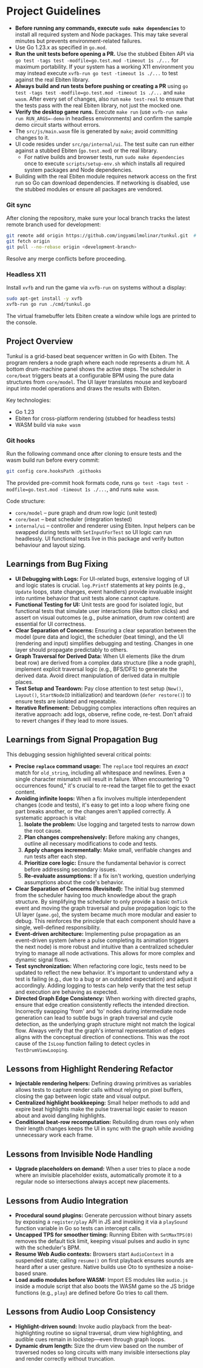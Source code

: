 # Project Guidelines
- **Before running any commands, execute `sudo make dependencies`** to install all required system and Node packages. This may take several minutes but prevents environment-related failures.
- Use Go 1.23.x as specified in `go.mod`.
- **Run the unit tests before opening a PR.** Use the stubbed Ebiten API via
  `go test -tags test -modfile=go.test.mod -timeout 1s ./...` for maximum portability.
  If your system has a working X11 environment you may instead execute
  `xvfb-run go test -timeout 1s ./...` to test against the real Ebiten library.
- **Always build and run tests before pushing or creating a PR** using
  `go test -tags test -modfile=go.test.mod -timeout 1s ./...` and `make wasm`.
  After every set of changes, also run `make test-real` to ensure that the
  tests pass with the real Ebiten library, not just the mocked one.
- **Verify the desktop game runs.** Execute `make run` (use
  `xvfb-run make run RUN_ARGS=-demo` in headless environments) and confirm the
  sample demo circuit starts without errors.
- The `src/js/main.wasm` file is generated by `make`; avoid committing changes to it.
- UI code resides under `src/go/internal/ui`. The test suite can run either
  against a stubbed Ebiten (`go.test.mod`) or the real library.
  - For native builds and browser tests, run `sudo make dependencies` once to execute
    `scripts/setup-env.sh` which installs all required system packages and Node
    dependencies.
- Building with the real Ebiten module requires network access on the first run
  so Go can download dependencies. If networking is disabled, use the stubbed
  modules or ensure all packages are vendored.

### Git sync
After cloning the repository, make sure your local branch tracks the latest
remote branch used for development:

```sh
git remote add origin https://github.com/ingyamilmolinar/tunkul.git  # if not set
git fetch origin
git pull --no-rebase origin <development-branch>
```
Resolve any merge conflicts before proceeding.

### Headless X11
Install `xvfb` and run the game via `xvfb-run` on systems without a display:

```sh
sudo apt-get install -y xvfb
xvfb-run go run ./cmd/tunkul.go
```
The virtual framebuffer lets Ebiten create a window while logs are printed to the console.

## Project Overview
Tunkul is a grid-based beat sequencer written in Go with Ebiten. The program
renders a node graph where each node represents a drum hit. A bottom drum-machine
panel shows the active steps. The scheduler in `core/beat` triggers beats at a
configurable BPM using the pure data structures from `core/model`. The UI layer
translates mouse and keyboard input into model operations and draws the results
with Ebiten.

Key technologies:
- Go 1.23
- Ebiten for cross-platform rendering (stubbed for headless tests)
- WASM build via `make wasm`

### Git hooks
Run the following command once after cloning to ensure tests and the wasm build
run before every commit:

```sh
git config core.hooksPath .githooks
```

The provided pre-commit hook formats code, runs `go test -tags test -modfile=go.test.mod -timeout 1s ./...`,
and runs `make wasm`.

Code structure:
- `core/model` – pure graph and drum row logic (unit tested)
- `core/beat` – beat scheduler (integration tested)
- `internal/ui` – controller and renderer using Ebiten. Input helpers can be
  swapped during tests with `SetInputForTest` so UI logic can run headlessly.
  UI functional tests live in this package and verify button behaviour and
  layout sizing.

## Learnings from Bug Fixing
*   **UI Debugging with Logs:** For UI-related bugs, extensive logging of UI and logic states is crucial. `log.Printf` statements at key points (e.g., `Update` loops, state changes, event handlers) provide invaluable insight into runtime behavior that unit tests alone cannot capture.
*   **Functional Testing for UI:** Unit tests are good for isolated logic, but functional tests that simulate user interactions (like button clicks) and assert on visual outcomes (e.g., pulse animation, drum row content) are essential for UI correctness.
*   **Clear Separation of Concerns:** Ensuring a clear separation between the model (pure data and logic), the scheduler (beat timing), and the UI (rendering and input) simplifies debugging and testing. Changes in one layer should propagate predictably to others.
*   **Graph Traversal for Derived Data:** When UI elements (like the drum beat row) are derived from a complex data structure (like a node graph), implement explicit traversal logic (e.g., BFS/DFS) to generate the derived data. Avoid direct manipulation of derived data in multiple places.
*   **Test Setup and Teardown:** Pay close attention to test setup (`New()`, `Layout()`, `StartNodeID` initialization) and teardown (`defer restore()`) to ensure tests are isolated and repeatable.
*   **Iterative Refinement:** Debugging complex interactions often requires an iterative approach: add logs, observe, refine code, re-test. Don't afraid to revert changes if they lead to more issues.

## Learnings from Signal Propagation Bug
This debugging session highlighted several critical points:

*   **Precise `replace` command usage:** The `replace` tool requires an *exact* match for `old_string`, including all whitespace and newlines. Even a single character mismatch will result in failure. When encountering "0 occurrences found," it's crucial to re-read the target file to get the exact content.
*   **Avoiding infinite loops:** When a fix involves multiple interdependent changes (code and tests), it's easy to get into a loop where fixing one part breaks another, or the changes aren't applied correctly. A systematic approach is vital:
    1.  **Isolate the problem:** Use logging and targeted tests to narrow down the root cause.
    2.  **Plan changes comprehensively:** Before making any changes, outline all necessary modifications to code and tests.
    3.  **Apply changes incrementally:** Make small, verifiable changes and run tests after each step.
    4.  **Prioritize core logic:** Ensure the fundamental behavior is correct before addressing secondary issues.
    5.  **Re-evaluate assumptions:** If a fix isn't working, question underlying assumptions about the code's behavior.
*   **Clear Separation of Concerns (Revisited):** The initial bug stemmed from the scheduler having too much knowledge about the graph structure. By simplifying the scheduler to only provide a basic `OnTick` event and moving the graph traversal and pulse propagation logic to the UI layer (`game.go`), the system became much more modular and easier to debug. This reinforces the principle that each component should have a single, well-defined responsibility.
*   **Event-driven architecture:** Implementing pulse propagation as an event-driven system (where a pulse completing its animation triggers the next node) is more robust and intuitive than a centralized scheduler trying to manage all node activations. This allows for more complex and dynamic signal flows.
*   **Test synchronization:** When refactoring core logic, tests need to be updated to reflect the new behavior. It's important to understand *why* a test is failing (e.g., due to a bug or an outdated expectation) and adjust it accordingly. Adding logging to tests can help verify that the test setup and execution are behaving as expected.
*   **Directed Graph Edge Consistency:** When working with directed graphs, ensure that edge creation consistently reflects the intended direction. Incorrectly swapping 'from' and 'to' nodes during intermediate node generation can lead to subtle bugs in graph traversal and cycle detection, as the underlying graph structure might not match the logical flow. Always verify that the graph's internal representation of edges aligns with the conceptual direction of connections. This was the root cause of the `IsLoop` function failing to detect cycles in `TestDrumViewLooping`.

## Lessons from Highlight Rendering Refactor
*   **Injectable rendering helpers:** Defining drawing primitives as variables allows tests to capture render calls without relying on pixel buffers, closing the gap between logic state and visual output.
*   **Centralized highlight bookkeeping:** Small helper methods to add and expire beat highlights make the pulse traversal logic easier to reason about and avoid dangling highlights.
*   **Conditional beat-row recomputation:** Rebuilding drum rows only when their length changes keeps the UI in sync with the graph while avoiding unnecessary work each frame.

## Lessons from Invisible Node Handling
*   **Upgrade placeholders on demand:** When a user tries to place a node where an invisible placeholder exists, automatically promote it to a regular node so intersections always accept new placements.

## Lessons from Audio Integration
*   **Procedural sound plugins:** Generate percussion without binary assets by exposing a `register/play` API in JS and invoking it via a `playSound` function variable in Go so tests can intercept calls.
*   **Uncapped TPS for smoother timing:** Running Ebiten with `SetMaxTPS(0)` removes the default tick limit, keeping visual pulses and audio in sync with the scheduler's BPM.
*   **Resume Web Audio contexts:** Browsers start `AudioContext` in a suspended state; calling `resume()` on first playback ensures sounds are heard after a user gesture. Native builds use Oto to synthesize a noise-based snare.
*   **Load audio modules before WASM:** Import ES modules like `audio.js` inside a module script that also boots the WASM game so the JS bridge functions (e.g., `play`) are defined before Go tries to call them.

## Lessons from Audio Loop Consistency
*   **Highlight-driven sound:** Invoke audio playback from the beat-highlighting routine so signal traversal, drum view highlighting, and audible cues remain in lockstep—even through graph loops.
*   **Dynamic drum length:** Size the drum view based on the number of traversed nodes so long circuits with many invisible intersections play and render correctly without truncation.
